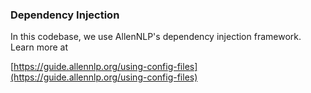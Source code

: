 ### Dependency Injection

In this codebase, we use AllenNLP's dependency injection framework. Learn more at

[https://guide.allennlp.org/using-config-files](https://guide.allennlp.org/using-config-files)